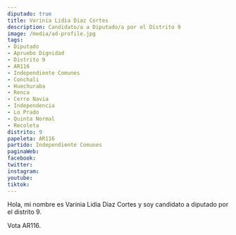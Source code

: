 ```yaml
---
diputado: true
title: Varinia Lidia Diaz Cortes
description: Candidato/a a Diputado/a por el Distrito 9
image: /media/ad-profile.jpg
tags:
- Diputado
- Apruebo Dignidad
- Distrito 9
- AR116
- Independiente Comunes
- Conchali
- Huechuraba
- Renca
- Cerro Navia
- Independencia
- Lo Prado
- Quinta Normal
- Recoleta
distrito: 9
papeleta: AR116
partido: Independiente Comunes
paginaWeb:
facebook:
twitter:
instagram:
youtube:
tiktok:
---
```

Hola, mi nombre es Varinia Lidia Diaz Cortes y soy candidato a diputado por el distrito 9.

Vota AR116.
